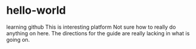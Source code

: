 # hello-world
learning github
This is interesting platform
Not sure how to really do anything on here. The directions for the guide are really lacking in what is going on.
